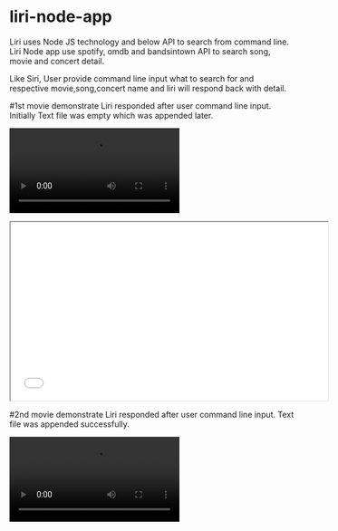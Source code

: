 # liri-node-app

Liri uses Node JS technology and below API to search from command line.
Liri Node app use spotify, omdb and bandsintown API to search song, movie and concert detail.

Like Siri, User provide command line input what to search for and respective movie,song,concert name and liri will respond back with detail.

#1st movie demonstrate Liri responded after user command line input. Initially Text file was empty which was appended later.

![First Two searches returned by Liri after User Command Line Input](assets/liriAPICall1.mov)

<div class = "embed-responsive embed-responsive-16by9">
<iframe width = "560" height = "315" src = "assets/liriAPICall1.mov"></iframe>
</div>

#2nd movie demonstrate Liri responded after user command line input. Text file was appended successfully.

![Second Two searches returned by Liri after User Command Line Input](assets/liriAPICall2.mov)
